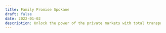 ```yaml
---
title: Family Promise Spokane
draft: false
date: 2022-01-02
description: Unlock the power of the private markets with total transparency & flexibility.
---
```


